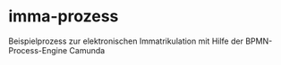 # imma-prozess
Beispielprozess zur elektronischen Immatrikulation mit Hilfe der BPMN-Process-Engine Camunda

